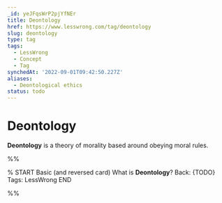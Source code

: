 ```yaml
---
_id: yeJFqsWrP2pjYfNEr
title: Deontology
href: https://www.lesswrong.com/tag/deontology
slug: deontology
type: tag
tags:
  - LessWrong
  - Concept
  - Tag
synchedAt: '2022-09-01T09:42:50.227Z'
aliases:
  - Deontological ethics
status: todo
---
```


# Deontology

**Deontology** is a theory of morality based around obeying moral rules.


%%

% START
Basic (and reversed card)
What is **Deontology**?
Back: {TODO}
Tags: LessWrong
END
<!--ID: 1663156952953-->


%%
	
